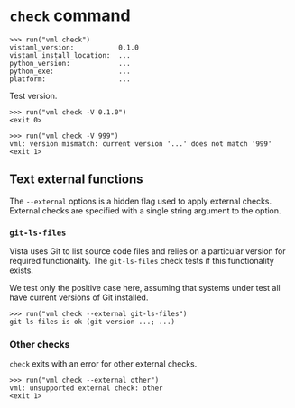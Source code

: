 # `check` command

    >>> run("vml check")
    vistaml_version:           0.1.0
    vistaml_install_location:  ...
    python_version:            ...
    python_exe:                ...
    platform:                  ...

Test version.

    >>> run("vml check -V 0.1.0")
    <exit 0>

    >>> run("vml check -V 999")
    vml: version mismatch: current version '...' does not match '999'
    <exit 1>

## Text external functions

The `--external` options is a hidden flag used to apply external checks.
External checks are specified with a single string argument to the option.

### `git-ls-files`

Vista uses Git to list source code files and relies on a particular version for
required functionality. The `git-ls-files` check tests if this functionality
exists.

We test only the positive case here, assuming that systems under test all have
current versions of Git installed.

    >>> run("vml check --external git-ls-files")
    git-ls-files is ok (git version ...; ...)

### Other checks

`check` exits with an error for other external checks.

    >>> run("vml check --external other")
    vml: unsupported external check: other
    <exit 1>
